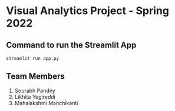 # Visual Analytics Project - Spring 2022

## Command to run the Streamlit App
`streamlit run app.py`

## Team Members
1. Sourabh Pandey
2. Likhita Yegireddi
3. Mahalakshmi Manchikanti
